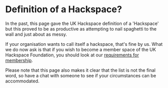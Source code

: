 # Definition of a Hackspace?

In the past, this page gave the UK Hackspace definition of a 'Hackspace' but this proved to be as productive as attempting to nail spaghetti to the wall and just about as messy.

If your organisation wants to call itself a hackspace, that's fine by us. What we do now ask is that if you wish to become a member space of the UK Hackspace Foundation, you should look at our [requirements for membership](requirementsForSpaceMembership.md).

Please note that this page also makes it clear that the list is not the final word, so have a chat with someone to see if your circumstances can be accommodated.
